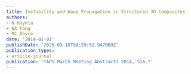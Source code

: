 ```yaml
---
title: Instability and Wave Propagation in Structured 3D Composites
authors:
- N Kaynia
- NX Fang
- MC Boyce
date: '2014-01-01'
publishDate: '2025-09-18T04:29:52.947069Z'
publication_types:
- article-journal
publication: '*APS March Meeting Abstracts 2014, S16.*'
---
```

